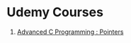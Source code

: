 # Udemy Courses

1. [Advanced C Programming : Pointers](https://github.com/rajatsachdeva/C_PROGRAMMING/tree/master/Udemy/Advanced_C_Programming_Pointers)<br/>